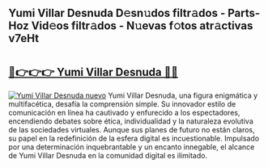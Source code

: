 ## Yumi Villar Desnuda D𝚎sn𝚞dos filtr𝚊dos - Parts-Hoz Vid𝚎os filtr𝚊dos - N𝚞evas f𝚘tos atr𝚊ctivas v7eHt

# <h2><a href="http://mb72alk.tromn.icu/?c=Yumi+Villar+Desnuda">🔗👉👉👉 Yumi Villar Desnuda 🔗🔗</a></h2>

[![Yumi Villar Desnuda nuevo](https://i.imgur.com/pEAQMta.gif)](http://mb72alk.tromn.icu/?c=Yumi+Villar+Desnuda)
Yumi Villar Desnuda, una figura enigmática y multifacética, desafía la comprensión simple. Su innovador estilo de comunicación en línea ha cautivado y enfurecido a los espectadores, encendiendo debates sobre ética, individualidad y la naturaleza evolutiva de las sociedades virtuales. Aunque sus planes de futuro no están claros, su papel en la redefinición de la esfera digital es incuestionable. Impulsado por una determinación inquebrantable y un encanto innegable, el alcance de Yumi Villar Desnuda en la comunidad digital es ilimitado.
